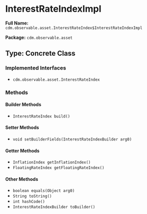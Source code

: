 # InterestRateIndexImpl

**Full Name:** `cdm.observable.asset.InterestRateIndex$InterestRateIndexImpl`

**Package:** `cdm.observable.asset`

## Type: Concrete Class

### Implemented Interfaces

- `cdm.observable.asset.InterestRateIndex`

### Methods

#### Builder Methods

- `InterestRateIndex build()`

#### Setter Methods

- `void setBuilderFields(InterestRateIndexBuilder arg0)`

#### Getter Methods

- `InflationIndex getInflationIndex()`
- `FloatingRateIndex getFloatingRateIndex()`

#### Other Methods

- `boolean equals(Object arg0)`
- `String toString()`
- `int hashCode()`
- `InterestRateIndexBuilder toBuilder()`

